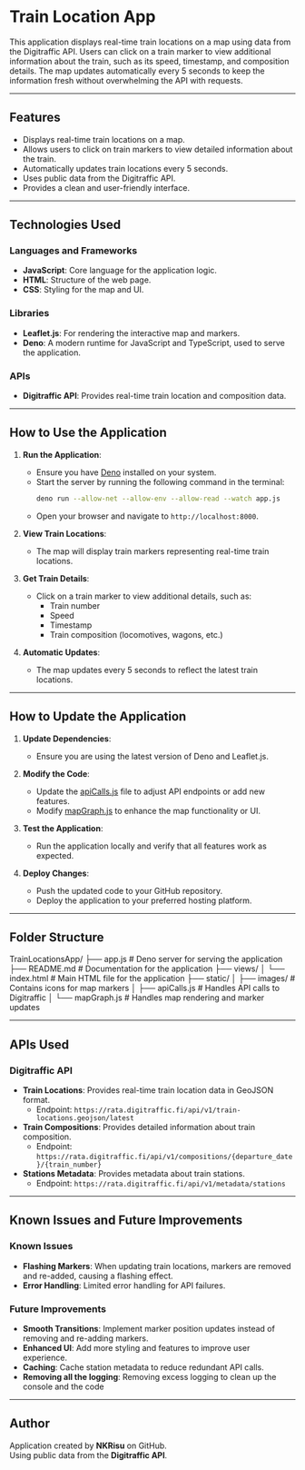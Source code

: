 # Train Location App

This application displays real-time train locations on a map using data from the Digitraffic API. Users can click on a train marker to view additional information about the train, such as its speed, timestamp, and composition details. The map updates automatically every 5 seconds to keep the information fresh without overwhelming the API with requests.

---

## Features

- Displays real-time train locations on a map.
- Allows users to click on train markers to view detailed information about the train.
- Automatically updates train locations every 5 seconds.
- Uses public data from the Digitraffic API.
- Provides a clean and user-friendly interface.

---

## Technologies Used

### Languages and Frameworks
- **JavaScript**: Core language for the application logic.
- **HTML**: Structure of the web page.
- **CSS**: Styling for the map and UI.

### Libraries
- **Leaflet.js**: For rendering the interactive map and markers.
- **Deno**: A modern runtime for JavaScript and TypeScript, used to serve the application.

### APIs
- **Digitraffic API**: Provides real-time train location and composition data.

---

## How to Use the Application

1. **Run the Application**:
   - Ensure you have [Deno](https://deno.land/) installed on your system.
   - Start the server by running the following command in the terminal:
     ```bash
     deno run --allow-net --allow-env --allow-read --watch app.js
     ```
   - Open your browser and navigate to `http://localhost:8000`.

2. **View Train Locations**:
   - The map will display train markers representing real-time train locations.

3. **Get Train Details**:
   - Click on a train marker to view additional details, such as:
     - Train number
     - Speed
     - Timestamp
     - Train composition (locomotives, wagons, etc.)

4. **Automatic Updates**:
   - The map updates every 5 seconds to reflect the latest train locations.

---

## How to Update the Application

1. **Update Dependencies**:
   - Ensure you are using the latest version of Deno and Leaflet.js.

2. **Modify the Code**:
   - Update the [apiCalls.js](http://_vscodecontentref_/1) file to adjust API endpoints or add new features.
   - Modify [mapGraph.js](http://_vscodecontentref_/2) to enhance the map functionality or UI.

3. **Test the Application**:
   - Run the application locally and verify that all features work as expected.

4. **Deploy Changes**:
   - Push the updated code to your GitHub repository.
   - Deploy the application to your preferred hosting platform.

---

## Folder Structure
TrainLocationsApp/
├── app.js          # Deno server for serving the application
├── README.md       # Documentation for the application
├── views/
│   └── index.html  # Main HTML file for the application
├── static/
│   ├── images/     # Contains icons for map markers
│   ├── apiCalls.js # Handles API calls to Digitraffic
│   └── mapGraph.js # Handles map rendering and marker updates


---

## APIs Used

### Digitraffic API
- **Train Locations**: Provides real-time train location data in GeoJSON format.
  - Endpoint: `https://rata.digitraffic.fi/api/v1/train-locations.geojson/latest`
- **Train Compositions**: Provides detailed information about train composition.
  - Endpoint: `https://rata.digitraffic.fi/api/v1/compositions/{departure_date}/{train_number}`
- **Stations Metadata**: Provides metadata about train stations.
  - Endpoint: `https://rata.digitraffic.fi/api/v1/metadata/stations`

---

## Known Issues and Future Improvements

### Known Issues
- **Flashing Markers**: When updating train locations, markers are removed and re-added, causing a flashing effect.
- **Error Handling**: Limited error handling for API failures.

### Future Improvements
- **Smooth Transitions**: Implement marker position updates instead of removing and re-adding markers.
- **Enhanced UI**: Add more styling and features to improve user experience.
- **Caching**: Cache station metadata to reduce redundant API calls.
- **Removing all the logging**: Removing excess logging to clean up the console and the code

---

## Author

Application created by **NKRisu** on GitHub.  
Using public data from the **Digitraffic API**.
                        
                    